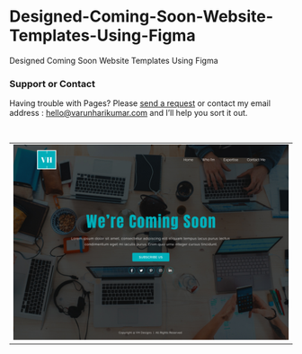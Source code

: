 # Designed-Coming-Soon-Website-Templates-Using-Figma

 Designed Coming Soon Website Templates Using Figma


### Support or Contact

Having trouble with Pages? Please [send a request](https://varunharikumar.com/lets-talk.php) or contact my email address : hello@varunharikumar.com and I’ll help you sort it out.

<br>

<table>
  <tbody>
    <tr>
      <td>
        <img
          src="Figma-Design.jpg"
          alt="error 400 website templates"
        />
      </td></tr>
  </tbody>
</table>



